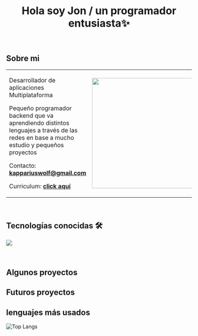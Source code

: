 <h1 align="center">Hola  soy Jon / un programador entusiasta✨</h1>

<br>
<h2>Sobre mi </h2>
<table>
  <tr>
    <td style="vertical-align: middle;">
      <p> Desarrollador de aplicaciones Multiplataforma</p>
      <p> Pequeño programador backend que va aprendiendo distintos lenguajes a través de las redes en base a mucho estudio y pequeños proyectos</p>
      <p> Contacto: <a href="mailto:kappariuswolf@gmail.com"><b>kappariuswolf@gmail.com</b></a></p>
      <p> Curriculum: <a href="mi_cv.pdf"><b>click aquí</b></a></p>
    </td>
    <td style="vertical-align: middle;" align="right">
      <img height="300" alt="GIF" src="https://media.giphy.com/media/SWoSkN6DxTszqIKEqv/giphy.gif" style="max-width: 100%; display: inline-block;">
    </td>
  </tr>
</table>
<br>
 
<h2 >Tecnologías conocidas 🛠️</h2>
<p align="left">
  <a href="https://skillicons.dev">
    <img src="https://skillicons.dev/icons?i=androidstudio,java,py,css,html,mysql,go,git,github,postman,eclipse,vscode,idea,gmail,discord,bash&perline=12" />
  </a>
</p>
<br>
<!-------------------------->
<div id="proyectos">
<h2 >Algunos proyectos</h2>


<!------------------------->
<div id="futuros proyectos">
<h2 >Futuros proyectos</h2>
  
<!------------------------->
<div id="lenguajes más usados">
<h2 >lenguajes más usados</h2>
<td width="40%" align="center">

  <img src="https://github-readme-stats.anuraghazra1.vercel.app/api/top-langs/?username=tunombredeusuario&theme=dark&langs_count=4&hide_border=true&layout=compact&hide=c++,c#" alt="Top Langs" />
  </td>
</tr>
</table>


</p>        
